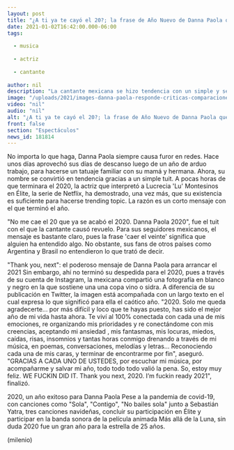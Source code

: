 ```yaml
---
layout: post
title: "¿A ti ya te cayó el 20?; la frase de Año Nuevo de Danna Paola que se volvió tendencia"
date: 2021-01-02T16:42:00.000-06:00
tags:
  
  - musica
  
  - actriz
  
  - cantante
  
author: nil
description: "La cantante mexicana se hizo tendencia con un simple y sencillo mensaje con el que se despidió del 2020. "
image: "/uploads/2021/images-danna-paola-responde-criticas-comparaciones.jpg"
video: "nil"
audio: "nil"
alt: "¿A ti ya te cayó el 20?; la frase de Año Nuevo de Danna Paola que se volvió tendencia"
front: false
section: "Espectáculos"
news_id: 181814
---
```


No importa lo que haga, Danna Paola siempre causa furor en redes. Hace unos días aprovechó sus días de descanso luego de un año de arduo trabajo, para hacerse un tatuaje familiar con su mamá y hermana. Ahora, su nombre se convirtió en tendencia gracias a un simple tuit. A pocas horas de que terminara el 2020, la actriz que interpretó a Lucrecia 'Lu' Montesinos en Élite, la serie de Netflix, ha demostrado, una vez más, que su existencia es suficiente para hacerse trending topic. La razón es un corto mensaje con el que terminó el año. 

"No me cae el 20 que ya se acabó el 2020. Danna Paola 2020", fue el tuit con el que la cantante causó revuelo. Para sus seguidores mexicanos, el mensaje es bastante claro, pues la frase 'caer el veinte' significa que alguien ha entendido algo. No obstante, sus fans de otros países como Argentina y Brasil no entendieron lo que trató de decir. 

"Thank you, next": el poderoso mensaje de Danna Paola para arrancar el 2021 Sin embargo, ahí no terminó su despedida para el 2020, pues a través de su cuenta de Instagram, la mexicana compartió una fotografía en blanco y negro en la que sostiene una una copa vino o sidra. A diferencia de su publicación en Twitter, la imagen está acompañada con un largo texto en el cual expresa lo que significó para ella el caótico año. "2020. Solo me queda agradecerte... por más difícil y loco que te hayas puesto, has sido el mejor año de mi vida hasta ahora. Te viví al 100% conectada con cada una de mis emociones, re organizando mis prioridades y re conectándome con mis creencias, aceptando mi ansiedad , mis fantasmas, mis locuras, miedos, caídas, risas, insomnios y tantas horas conmigo drenando a través de mi música, en poemas, conversaciones, melodías y letras... Reconociendo cada una de mis caras, y terminar de encontrarme por fin", aseguró. "GRACIAS A CADA UNO DE USTEDES, por escuchar mi música, por acompañarme y salvar mi año, todo todo todo valió la pena. So, estoy muy feliz. WE FUCKIN DID IT. Thank you next, 2020. I’m fuckin ready 2021", finalizó. 

2020, un año exitoso para Danna Paola Pese a la pandemia de covid-19, con canciones como "Sola", "Contigo", "No bailes sola" junto a Sebastián Yatra, tres canciones navideñas, concluir su participación en Élite y participar en la banda sonora de la película animada Más allá de la Luna, sin duda 2020 fue un gran año para la estrella de 25 años.

(milenio) 

